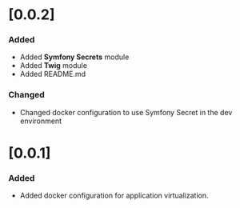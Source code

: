 # [0.0.2]
### Added
- Added **Symfony Secrets** module
- Added **Twig** module
- Added README.md
### Changed
- Changed docker configuration to use Symfony Secret in the dev environment

# [0.0.1]
### Added
- Added docker configuration for application virtualization.